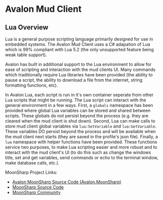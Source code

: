 # Avalon Mud Client

## Lua Overview

Lua is a general purpose scripting language primarily designed for use in embedded systems.  The Avalon Mud Client uses a C# adapation of Lua which is 99% compliant with Lua 5.2 (the only unsupported feature being weak table support).  

Avalon has built in additional support to the Lua environment to allow for ease of scripting and interaction with the mud clients UI.  Many commands which traditionally require Lua libraries have been provided (the ability to pause a script, the ability to download a file from the internet, string formatting functions, etc).

In Avalon Lua, each script is run in it's own container seperate from other Lua scripts that might be running.  The Lua script can interact with the general environment in a few ways.  First, a `globals` namespace has been provided where global Lua variables can be stored and shared between scripts.  These globals do not persist beyond the process (e.g. they are cleared when the mud client is shut down).  Second, Lua can make calls to store mud client global variables via `lua:SetVariable` and `lua:GetVariable`.  These variables DO persist beyond the process and will be available when the mud client next starts (they are saved in the profile's json file).  Finally, a `lua` namespace with helper functions have been provided.  These functions service two purposes, to make Lua scripting easier and more robust and to interact with the mud client's UI (to do this such as change the windows title, set and get variables, send commands or echo to the terminal window, make database calls, etc.).

MoonSharp Project Links:

- [Avalon MoonSharp Source Code (Avalon.MoonSharp)](https://github.com/blakepell/AvalonMudClient/tree/master/src/Avalon.MoonSharp)
- [MoonSharp Source Code](https://github.com/moonsharp-devs/moonsharp)
- [MoonSharp Community](https://www.moonsharp.org/)